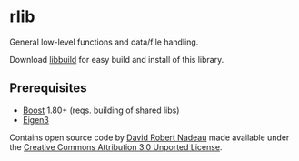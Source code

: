 # rlib

General low-level functions and data/file handling.

Download [libbuild](https://github.com/richeytastic/libbuild) for easy build and install of this library.

## Prerequisites
- [Boost](http://www.boost.org) 1.80+ (reqs. building of shared libs)
- [Eigen3](http://eigen.tuxfamily.org)

Contains open source code by [David Robert Nadeau](http://NadeauSoftware.com/) made available under the
[Creative Commons Attribution 3.0 Unported License](http://creativecommons.org/licenses/by/3.0/deed.en_US).
